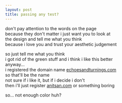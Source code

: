 ```yaml
---
layout: post
title: passing any test?
---
```

don't pay attention to the words on the page  
because they don't matter i just want you to look at  
the design and tell me what you think  
because i love you and trust your aesthetic judgement  

so just tell me what you think  
i got rid of the green stuff and i think i like this better  
anyway...  
i registered the domain name [echoesandturnings.com](/)  
so that'll be the name  
not sure if i like it, but if i decide i don't  
then i'll just register [anitsan.com](/) or something boring

so...
not enough color huh?
